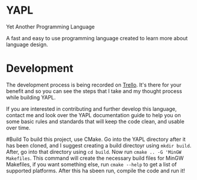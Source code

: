 # YAPL
Yet Another Programming Language

A fast and easy to use programming language created to learn more about language design.

# Development 
The development process is being recorded on <a href = "https://trello.com/b/YdI3P4F4/yapl">Trello</a>. It's there
for your benefit and so you can see the steps that I take and my thought process while building YAPL.

If you are interested in contributing and further develop this language, contact me and look over the YAPL documentation guide
to help you on some basic rules and standards that will keep the code clean, and usable over time.

#Build
To build this project, use CMake. Go into the YAPL directory after it has been cloned, and I suggest creating a build directoyr using `mkdir build`. 
After, go into that directory using `cd build`. Now run `cmake .. -G 'MinGW Makefiles`. This command will create the necessary build files for MinGW 
Makefiles, if you want something else, run `cmake --help` to get a list of supported platforms. After this ha sbeen run, compile the code and run it!
